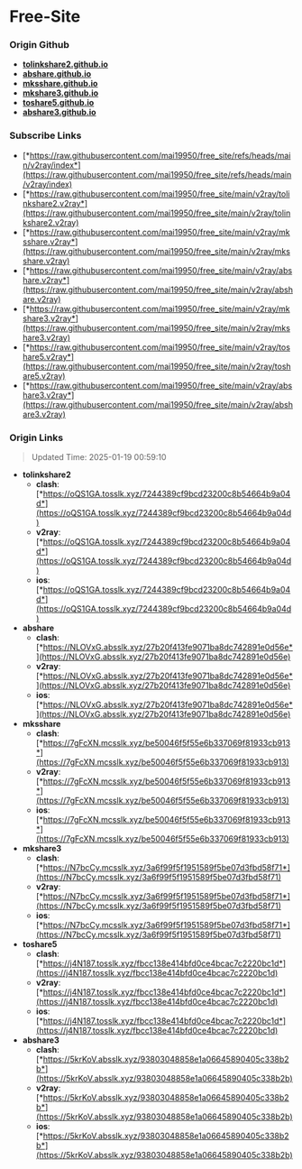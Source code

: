 # Free-Site

### Origin Github

- [**tolinkshare2.github.io**](https://github.com/tolinkshare2/tolinkshare2.github.io)
- [**abshare.github.io**](https://github.com/abshare/abshare.github.io)
- [**mksshare.github.io**](https://github.com/mksshare/mksshare.github.io)
- [**mkshare3.github.io**](https://github.com/mkshare3/mkshare3.github.io)
- [**toshare5.github.io**](https://github.com/toshare5/toshare5.github.io)
- [**abshare3.github.io**](https://github.com/abshare3/abshare3.github.io)

### Subscribe Links

- [*https://raw.githubusercontent.com/mai19950/free_site/refs/heads/main/v2ray/index*](https://raw.githubusercontent.com/mai19950/free_site/refs/heads/main/v2ray/index)
- [*https://raw.githubusercontent.com/mai19950/free_site/main/v2ray/tolinkshare2.v2ray*](https://raw.githubusercontent.com/mai19950/free_site/main/v2ray/tolinkshare2.v2ray)
- [*https://raw.githubusercontent.com/mai19950/free_site/main/v2ray/mksshare.v2ray*](https://raw.githubusercontent.com/mai19950/free_site/main/v2ray/mksshare.v2ray)
- [*https://raw.githubusercontent.com/mai19950/free_site/main/v2ray/abshare.v2ray*](https://raw.githubusercontent.com/mai19950/free_site/main/v2ray/abshare.v2ray)
- [*https://raw.githubusercontent.com/mai19950/free_site/main/v2ray/mkshare3.v2ray*](https://raw.githubusercontent.com/mai19950/free_site/main/v2ray/mkshare3.v2ray)
- [*https://raw.githubusercontent.com/mai19950/free_site/main/v2ray/toshare5.v2ray*](https://raw.githubusercontent.com/mai19950/free_site/main/v2ray/toshare5.v2ray)
- [*https://raw.githubusercontent.com/mai19950/free_site/main/v2ray/abshare3.v2ray*](https://raw.githubusercontent.com/mai19950/free_site/main/v2ray/abshare3.v2ray)

### Origin Links

> Updated Time: 2025-01-19 00:59:10

- **tolinkshare2**
  - **clash**: [*https://oQS1GA.tosslk.xyz/7244389cf9bcd23200c8b54664b9a04d*](https://oQS1GA.tosslk.xyz/7244389cf9bcd23200c8b54664b9a04d)
  - **v2ray**: [*https://oQS1GA.tosslk.xyz/7244389cf9bcd23200c8b54664b9a04d*](https://oQS1GA.tosslk.xyz/7244389cf9bcd23200c8b54664b9a04d)
  - **ios**: [*https://oQS1GA.tosslk.xyz/7244389cf9bcd23200c8b54664b9a04d*](https://oQS1GA.tosslk.xyz/7244389cf9bcd23200c8b54664b9a04d)
- **abshare**
  - **clash**: [*https://NLOVxG.absslk.xyz/27b20f413fe9071ba8dc742891e0d56e*](https://NLOVxG.absslk.xyz/27b20f413fe9071ba8dc742891e0d56e)
  - **v2ray**: [*https://NLOVxG.absslk.xyz/27b20f413fe9071ba8dc742891e0d56e*](https://NLOVxG.absslk.xyz/27b20f413fe9071ba8dc742891e0d56e)
  - **ios**: [*https://NLOVxG.absslk.xyz/27b20f413fe9071ba8dc742891e0d56e*](https://NLOVxG.absslk.xyz/27b20f413fe9071ba8dc742891e0d56e)
- **mksshare**
  - **clash**: [*https://7gFcXN.mcsslk.xyz/be50046f5f55e6b337069f81933cb913*](https://7gFcXN.mcsslk.xyz/be50046f5f55e6b337069f81933cb913)
  - **v2ray**: [*https://7gFcXN.mcsslk.xyz/be50046f5f55e6b337069f81933cb913*](https://7gFcXN.mcsslk.xyz/be50046f5f55e6b337069f81933cb913)
  - **ios**: [*https://7gFcXN.mcsslk.xyz/be50046f5f55e6b337069f81933cb913*](https://7gFcXN.mcsslk.xyz/be50046f5f55e6b337069f81933cb913)
- **mkshare3**
  - **clash**: [*https://N7bcCy.mcsslk.xyz/3a6f99f5f1951589f5be07d3fbd58f71*](https://N7bcCy.mcsslk.xyz/3a6f99f5f1951589f5be07d3fbd58f71)
  - **v2ray**: [*https://N7bcCy.mcsslk.xyz/3a6f99f5f1951589f5be07d3fbd58f71*](https://N7bcCy.mcsslk.xyz/3a6f99f5f1951589f5be07d3fbd58f71)
  - **ios**: [*https://N7bcCy.mcsslk.xyz/3a6f99f5f1951589f5be07d3fbd58f71*](https://N7bcCy.mcsslk.xyz/3a6f99f5f1951589f5be07d3fbd58f71)
- **toshare5**
  - **clash**: [*https://j4N187.tosslk.xyz/fbcc138e414bfd0ce4bcac7c2220bc1d*](https://j4N187.tosslk.xyz/fbcc138e414bfd0ce4bcac7c2220bc1d)
  - **v2ray**: [*https://j4N187.tosslk.xyz/fbcc138e414bfd0ce4bcac7c2220bc1d*](https://j4N187.tosslk.xyz/fbcc138e414bfd0ce4bcac7c2220bc1d)
  - **ios**: [*https://j4N187.tosslk.xyz/fbcc138e414bfd0ce4bcac7c2220bc1d*](https://j4N187.tosslk.xyz/fbcc138e414bfd0ce4bcac7c2220bc1d)
- **abshare3**
  - **clash**: [*https://5krKoV.absslk.xyz/93803048858e1a06645890405c338b2b*](https://5krKoV.absslk.xyz/93803048858e1a06645890405c338b2b)
  - **v2ray**: [*https://5krKoV.absslk.xyz/93803048858e1a06645890405c338b2b*](https://5krKoV.absslk.xyz/93803048858e1a06645890405c338b2b)
  - **ios**: [*https://5krKoV.absslk.xyz/93803048858e1a06645890405c338b2b*](https://5krKoV.absslk.xyz/93803048858e1a06645890405c338b2b)
